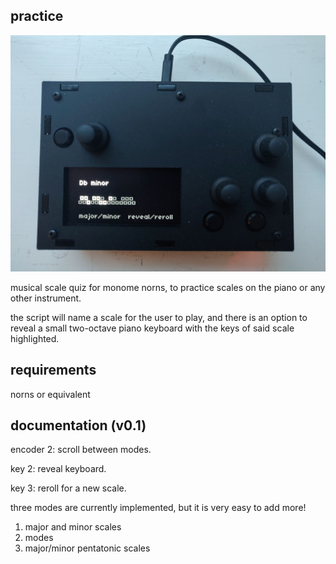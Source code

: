## practice

![sample image](/images/practice.jpg)

musical scale quiz for monome norns, to practice scales on the piano or any other instrument.

the script will name a scale for the user to play, and there is an option to reveal a small two-octave piano keyboard with the keys of said scale highlighted.

## requirements
norns or equivalent

## documentation (v0.1)
encoder 2: scroll between modes.

key 2: reveal keyboard.

key 3: reroll for a new scale.

three modes are currently implemented, but it is very easy to add more! 
1. major and minor scales
2. modes
3. major/minor pentatonic scales
